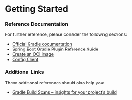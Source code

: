 # Getting Started

### Reference Documentation
For further reference, please consider the following sections:

* [Official Gradle documentation](https://docs.gradle.org)
* [Spring Boot Gradle Plugin Reference Guide](https://docs.spring.io/spring-boot/3.5.6/gradle-plugin)
* [Create an OCI image](https://docs.spring.io/spring-boot/3.5.6/gradle-plugin/packaging-oci-image.html)
* [Config Client](https://docs.spring.io/spring-cloud-config/reference/client.html)

### Additional Links
These additional references should also help you:

* [Gradle Build Scans – insights for your project's build](https://scans.gradle.com#gradle)

